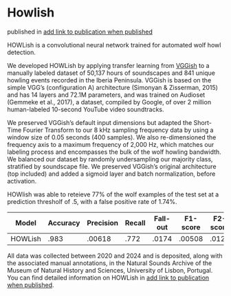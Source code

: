 # Howlish
published in <ins>add link to publication when published</ins>

HOWLish is a convolutional neural network trained for automated wolf howl detection. 

We developed HOWLish by applying transfer learning from [VGGish](https://github.com/tensorflow/models/tree/master/research/audioset/vggish) to a manually labeled dataset of 50,137 hours of soundscapes and 841 unique howling events recorded in the Iberia Peninsula. VGGish is based on the simple VGG’s (configuration A) architecture (Simonyan & Zisserman, 2015) and has 14 layers and 72.1M parameters, and was trained on Audioset (Gemmeke et al., 2017), a dataset, compiled by Google, of over 2 million human-labeled 10-second YouTube video soundtracks.

We preserved VGGish’s default input dimensions but adapted the Short-Time Fourier Transform to our 8 kHz sampling frequency data by using a window size of 0.05 seconds (400 samples). We also re-dimensioned the frequency axis to a maximum frequency of 2,000 Hz, which matches our labeling process and encompasses the bulk of the wolf howling bandwidth. We balanced our dataset by randomly undersampling our majority class, stratified by soundscape file. We preserved VGGish’s original architecture (top included) and added a sigmoid layer and batch normalization, before activation.

HOWlish was able to reteieve 77% of the wolf examples of the test set at a prediction thresholf of .5, with a false positive rate of 1.74%. 

| Model  | Accuracy | Precision | Recall | Fall-out | F1-score | F2-score | AUC | PRC |
| ------------- | ------------- | ------------- | ------------- | ------------- | ------------- | ------------- | ------------- | ------------- |
| HOWLish  | .983  | .00618  | .772  | .0174  | .00508  | .0123  | .939  | .0897  |


All data was collected between 2020 and 2024 and is deposited, along with the associated manual annotations, in the Natural Sounds Archive of the Museum of Natural History and Sciences, University of Lisbon, Portugal. You can find detailed information on HOWLish in <ins>add link to publication when published</ins>.

